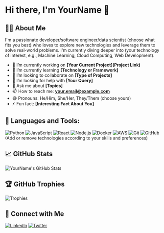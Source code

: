 # Hi there, I'm YourName 👋

## 👨‍💻 About Me
I'm a passionate developer/software engineer/data scientist (choose what fits you best) who loves to explore new technologies and leverage them to solve real-world problems. I'm currently diving deeper into (your technology of interest, e.g., Machine Learning, Cloud Computing, Web Development).

- 🔭 I’m currently working on **[Your Current Project](Project Link)**
- 🌱 I’m currently learning **[Technology or Framework]**
- 👯 I’m looking to collaborate on **[Type of Projects]**
- 🤔 I’m looking for help with **[Your Query]**
- 💬 Ask me about **[Topics]**
- 📫 How to reach me: **your.email@example.com**
- 😄 Pronouns: He/Him, She/Her, They/Them (choose yours)
- ⚡ Fun fact: **[Interesting Fact About You]**

## 🚀 Languages and Tools:

![Python](https://img.shields.io/badge/-Python-333333?style=flat&logo=python)
![JavaScript](https://img.shields.io/badge/-JavaScript-333333?style=flat&logo=javascript)
![React](https://img.shields.io/badge/-React-333333?style=flat&logo=react)
![Node.js](https://img.shields.io/badge/-Node.js-333333?style=flat&logo=node.js)
![Docker](https://img.shields.io/badge/-Docker-333333?style=flat&logo=docker)
![AWS](https://img.shields.io/badge/-AWS-333333?style=flat&logo=amazon)
![Git](https://img.shields.io/badge/-Git-333333?style=flat&logo=git)
![GitHub](https://img.shields.io/badge/-GitHub-333333?style=flat&logo=github)
(Add or remove technologies according to your skills and preferences)

## 📈 GitHub Stats

![YourName's GitHub Stats](https://github-readme-stats.vercel.app/api?username=yourusername&show_icons=true&theme=tokyonight)

## 🏆 GitHub Trophies

![Trophies](https://github-profile-trophy.vercel.app/?username=yourusername&theme=nord&column=3&margin-w=15&margin-h=15)

## 🔗 Connect with Me

[![LinkedIn](https://img.shields.io/badge/-LinkedIn-0077B5?style=flat-square&logo=LinkedIn&logoColor=white)](https://www.linkedin.com/in/yourlinkedinprofile/)
[![Twitter](https://img.shields.io/badge/-Twitter-1DA1F2?style=flat-square&logo=Twitter&logoColor=white)](https://twitter.com/yourtwitterhandle)

